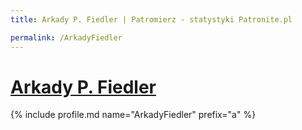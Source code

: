 ```yaml
---
title: Arkady P. Fiedler | Patromierz - statystyki Patronite.pl

permalink: /ArkadyFiedler
---
```


# [Arkady P. Fiedler](https://patronite.pl/ArkadyFiedler)

{% include profile.md name="ArkadyFiedler" prefix="a" %}
